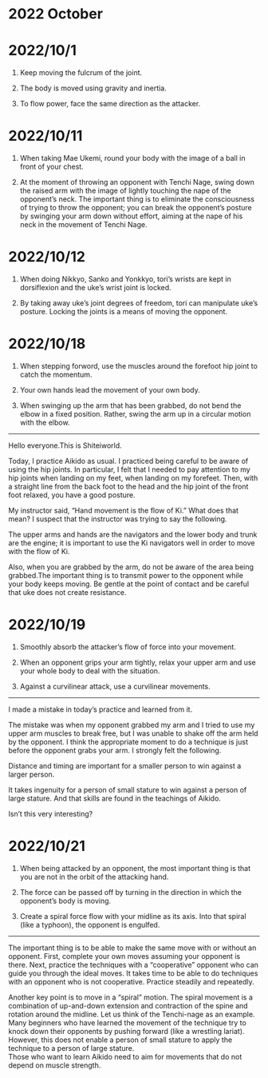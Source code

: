 # 2022 October

# 2022/10/1
1. Keep moving the fulcrum of the joint.

2. The body is moved using gravity and inertia.

3. To flow power, face the same direction as the attacker.

# 2022/10/11
1. When taking Mae Ukemi, round your body with the image of a ball in front of your chest.

2. At the moment of throwing an opponent with Tenchi Nage, swing down the raised arm with the image of lightly touching the nape of the opponent’s neck. The important thing is to eliminate the consciousness of trying to throw the opponent; you can break the opponent’s posture by swinging your arm down without effort, aiming at the nape of his neck in the movement of Tenchi Nage.

# 2022/10/12
1. When doing Nikkyo, Sanko and Yonkkyo, tori’s wrists are kept in dorsiflexion and the uke’s wrist joint is locked.

2. By taking away uke’s joint degrees of freedom, tori can manipulate uke’s posture. Locking the joints is a means of moving the opponent.

# 2022/10/18
1. When stepping forword, use the muscles around the forefoot hip joint to catch the momentum.

2. Your own hands lead the movement of your own body.

3. When swinging up the arm that has been grabbed, do not bend the elbow in a fixed position. Rather, swing the arm up in a circular motion with the elbow.
---
Hello everyone.This is Shiteiworld.

Today, I practice Aikido as usual. I practiced being careful to be aware of using the hip joints. In particular, I felt that I needed to pay attention to my hip joints when landing on my feet, when landing on my forefeet. Then, with a straight line from the back foot to the head and the hip joint of the front foot relaxed, you have a good posture.

My instructor said, “Hand movement is the flow of Ki.” What does that mean? I suspect that the instructor was trying to say the following.

The upper arms and hands are the navigators and the lower body and trunk are the engine; it is important to use the Ki navigators well in order to move with the flow of Ki.

Also, when you are grabbed by the arm, do not be aware of the area being grabbed.The important thing is to transmit power to the opponent while your body keeps moving. Be gentle at the point of contact and be careful that uke does not create resistance.

# 2022/10/19
1. Smoothly absorb the attacker’s flow of force into your movement.

2. When an opponent grips your arm tightly, relax your upper arm and use your whole body to deal with the situation.

3. Against a curvilinear attack, use a curvilinear movements.
---
I made a mistake in today’s practice and learned from it.

The mistake was when my opponent grabbed my arm and I tried to use my upper arm muscles to break free, but I was unable to shake off the arm held by the opponent. I think the appropriate moment to do a technique is just before the opponent grabs your arm. I strongly felt the following.

Distance and timing are important for a smaller person to win against a larger person.

It takes ingenuity for a person of small stature to win against a person of large stature. And that skills are found in the teachings of Aikido.

Isn’t this very interesting?

# 2022/10/21
1. When being attacked by an opponent, the most important thing is that you are not in the orbit of the attacking hand.

2. The force can be passed off by turning in the direction in which the opponent’s body is moving.

3. Create a spiral force flow with your midline as its axis. Into that spiral (like a typhoon), the opponent is engulfed.
---
The important thing is to be able to make the same move with or without an opponent. First, complete your own moves assuming your opponent is there. Next, practice the techniques with a “cooperative” opponent who can guide you through the ideal moves. It takes time to be able to do techniques with an opponent who is not cooperative. Practice steadily and repeatedly.

Another key point is to move in a “spiral” motion.
The spiral movement is a combination of up-and-down extension and contraction of the spine and rotation around the midline.
Let us think of the Tenchi-nage as an example.  
Many beginners who have learned the movement of the technique try to knock down their opponents by pushing forward (like a wrestling lariat). However, this does not enable a person of small stature to apply the technique to a person of large stature.  
Those who want to learn Aikido need to aim for movements that do not depend on muscle strength.